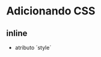 # Adicionando CSS

## inline

* atributo ´style´

## <style>

* tag html que irá conter o css

## <link>

* arquivo css externo

## @import

* arquivo css externo